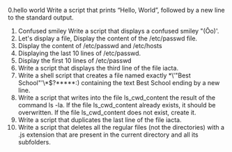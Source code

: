0.hello world Write a script that prints “Hello, World”, followed by a new line to the standard output.
1. Confused smiley Write a script that displays a confused smiley "(Ôo)'.
2. Let's display a file, Display the content of the /etc/passwd file.
3. Display the content of /etc/passwd and /etc/hosts
4. Displaying the last 10 lines of /etc/passwd.
5. Display the first 10 lines of /etc/passwd
6. Write a script that displays the third line of the file iacta.
7. Write a shell script that creates a file named exactly \*\\'"Best School"\'\\*$\?\*\*\*\*\*:) containing the text Best School ending by a new line.
8. Write a script that writes into the file ls_cwd_content the result of the command ls -la. If the file ls_cwd_content already exists, it should be overwritten. If the file ls_cwd_content does not exist, create it.
9. Write a script that duplicates the last line of the file iacta.
10. Write a script that deletes all the regular files (not the directories) with a .js extension that are present in the current directory and all its subfolders. 
